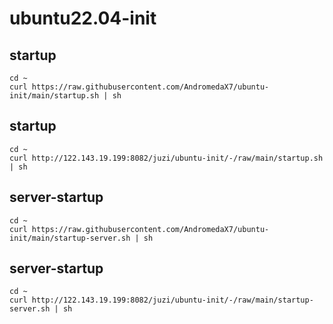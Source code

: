 # ubuntu22.04-init

## startup
```shell
cd ~
curl https://raw.githubusercontent.com/AndromedaX7/ubuntu-init/main/startup.sh | sh
```
## startup
```shell
cd ~
curl http://122.143.19.199:8082/juzi/ubuntu-init/-/raw/main/startup.sh | sh
```


## server-startup
```shell
cd ~
curl https://raw.githubusercontent.com/AndromedaX7/ubuntu-init/main/startup-server.sh | sh
```


## server-startup
```shell
cd ~
curl http://122.143.19.199:8082/juzi/ubuntu-init/-/raw/main/startup-server.sh | sh
```
